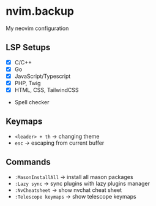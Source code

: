# nvim.backup

My neovim configuration

## LSP Setups 

-  [x] C/C++
-  [x] Go
-  [x] JavaScript/Typescript
-  [x] PHP, Twig
-  [x] HTML, CSS, TailwindCSS
-  Spell checker

## Keymaps 

- `<leader> + th` -> changing theme
- `esc` -> escaping from current buffer

## Commands

- `:MasonInstallAll` -> install all mason packages
- `:Lazy sync` -> sync plugins with lazy plugins manager
- `:NvCheatsheet` -> show nvchat cheat sheet
- `:Telescope keymaps` -> show telescope keymaps 

